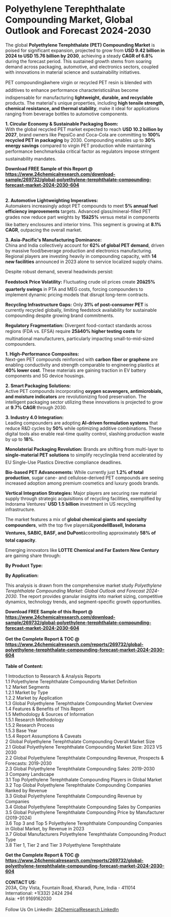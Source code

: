 <h1>Polyethylene Terephthalate Compounding Market, Global Outlook and Forecast 2024-2030</h1><p>The global <strong>Polyethylene Terephthalate (PET) Compounding Market</strong> is poised for significant expansion, projected to grow from <strong>USD 9.42 billion in 2024 to USD 15.76 billion by 2030</strong>, achieving a steady <strong>CAGR of 6.8%</strong> during the forecast period. This sustained growth stems from soaring demand across packaging, automotive, and electronics sectors, coupled with innovations in material science and sustainability initiatives.</p><p>PET compoundingâwhere virgin or recycled PET resin is blended with additives to enhance performance characteristicsâhas become indispensable for manufacturing <strong>lightweight, durable, and recyclable</strong> products. The material's unique properties, including <strong>high tensile strength, chemical resistance, and thermal stability</strong>, make it ideal for applications ranging from beverage bottles to automotive components.</p><p><strong>1. Circular Economy &amp; Sustainable Packaging Boom:</strong><br>
With the global recycled PET market expected to reach <strong>USD 10.2 billion by 2027</strong>, brand owners like PepsiCo and Coca-Cola are committing to <strong>100% recycled PET in packaging</strong> by 2030. Compounding enables up to <strong>30% energy savings</strong> compared to virgin PET production while maintaining performance benchmarksâa critical factor as regulators impose stringent sustainability mandates.</p><div><b>Download FREE Sample of this Report @ 
            <a href="https://www.24chemicalresearch.com/download-sample/269732/global-polyethylene-terephthalate-compounding-forecast-market-2024-2030-604">
            https://www.24chemicalresearch.com/download-sample/269732/global-polyethylene-terephthalate-compounding-forecast-market-2024-2030-604</a></b></div><br><p><strong>2. Automotive Lightweighting Imperatives:</strong><br>
Automakers increasingly adopt PET compounds to meet <strong>5% annual fuel efficiency improvements</strong> targets. Advanced glass/mineral-filled PET grades now reduce part weights by <strong>15â25%</strong> versus metal in components like battery enclosures and interior trims. This segment is growing at <strong>8.1% CAGR</strong>, outpacing the overall market.</p><p><strong>3. Asia-Pacific's Manufacturing Dominance:</strong><br>
China and India collectively account for <strong>62% of global PET demand</strong>, driven by massive food/beverage production and electronics manufacturing. Regional players are investing heavily in compounding capacity, with <strong>14 new facilities</strong> announced in 2023 alone to service localized supply chains.</p><p>Despite robust demand, several headwinds persist:</p><p><strong>Feedstock Price Volatility:</strong> Fluctuating crude oil prices create <strong>20â25% quarterly swings</strong> in PTA and MEG costs, forcing compounders to implement dynamic pricing models that disrupt long-term contracts.</p><p><strong>Recycling Infrastructure Gaps:</strong> Only <strong>31% of post-consumer PET</strong> is currently recycled globally, limiting feedstock availability for sustainable compounding despite growing brand commitments.</p><p><strong>Regulatory Fragmentation:</strong> Divergent food-contact standards across regions (FDA vs. EFSA) require <strong>25â40% higher testing costs</strong> for multinational manufacturers, particularly impacting small-to-mid-sized compounders.</p><p><strong>1. High-Performance Composites:</strong><br>
Next-gen PET compounds reinforced with <strong>carbon fiber or graphene</strong> are enabling conductivity and strength comparable to engineering plastics at <strong>40% lower cost</strong>. These materials are gaining traction in EV battery components and 5G device housings.</p><p><strong>2. Smart Packaging Solutions:</strong><br>
Active PET compounds incorporating <strong>oxygen scavengers, antimicrobials, and moisture indicators</strong> are revolutionizing food preservation. The intelligent packaging sector utilizing these innovations is projected to grow at <strong>9.7% CAGR</strong> through 2030.</p><p><strong>3. Industry 4.0 Integration:</strong><br>
Leading compounders are adopting <strong>AI-driven formulation systems</strong> that reduce R&amp;D cycles by <strong>50%</strong> while optimizing additive combinations. These digital tools also enable real-time quality control, slashing production waste by up to <strong>18%</strong>.</p><p><strong>Monolaterial Packaging Revolution:</strong> Brands are shifting from multi-layer to <strong>single-material PET solutions</strong> to simplify recyclingâa trend accelerated by EU Single-Use Plastics Directive compliance deadlines.</p><p><strong>Bio-based PET Advancements:</strong> While currently just <strong>1.2% of total production</strong>, sugar cane- and cellulose-derived PET compounds are seeing increased adoption among premium cosmetics and luxury goods brands.</p><p><strong>Vertical Integration Strategies:</strong> Major players are securing raw material supply through strategic acquisitions of recycling facilities, exemplified by Indorama Ventures' <strong>USD 1.5 billion</strong> investment in US recycling infrastructure.</p><p>The market features a mix of <strong>global chemical giants and specialty compounders</strong>, with the top five playersâ<strong>LyondellBasell, Indorama Ventures, SABIC, BASF, and DuPont</strong>âcontrolling approximately <strong>58% of total capacity</strong>.</p><p>Emerging innovators like <strong>LOTTE Chemical and Far Eastern New Century</strong> are gaining share through:

</p><p><strong>By Product Type:</strong></p><p><strong>By Application:</strong></p><p>This analysis is drawn from the comprehensive market study <em>Polyethylene Terephthalate Compounding Market: Global Outlook and Forecast 2024-2030</em>. The report provides granular insights into market sizing, competitive dynamics, technology trends, and segment-specific growth opportunities.</p><div><b>Download FREE Sample of this Report @ 
            <a href="https://www.24chemicalresearch.com/download-sample/269732/global-polyethylene-terephthalate-compounding-forecast-market-2024-2030-604">
            https://www.24chemicalresearch.com/download-sample/269732/global-polyethylene-terephthalate-compounding-forecast-market-2024-2030-604</a></b></div><br><div><b>Get the Complete Report & TOC @ 
            <a href="https://www.24chemicalresearch.com/reports/269732/global-polyethylene-terephthalate-compounding-forecast-market-2024-2030-604">
            https://www.24chemicalresearch.com/reports/269732/global-polyethylene-terephthalate-compounding-forecast-market-2024-2030-604</a></b></div><br>
            <b>Table of Content:</b><p>1 Introduction to Research & Analysis Reports<br />
    1.1 Polyethylene Terephthalate Compounding Market Definition<br />
    1.2 Market Segments<br />
        1.2.1 Market by Type<br />
        1.2.2 Market by Application<br />
    1.3 Global Polyethylene Terephthalate Compounding Market Overview<br />
    1.4 Features & Benefits of This Report<br />
    1.5 Methodology & Sources of Information<br />
        1.5.1 Research Methodology<br />
        1.5.2 Research Process<br />
        1.5.3 Base Year<br />
        1.5.4 Report Assumptions & Caveats<br />
2 Global Polyethylene Terephthalate Compounding Overall Market Size<br />
    2.1 Global Polyethylene Terephthalate Compounding Market Size: 2023 VS 2030<br />
    2.2 Global Polyethylene Terephthalate Compounding Revenue, Prospects & Forecasts: 2019-2030<br />
    2.3 Global Polyethylene Terephthalate Compounding Sales: 2019-2030<br />
3 Company Landscape<br />
    3.1 Top Polyethylene Terephthalate Compounding Players in Global Market<br />
    3.2 Top Global Polyethylene Terephthalate Compounding Companies Ranked by Revenue<br />
    3.3 Global Polyethylene Terephthalate Compounding Revenue by Companies<br />
    3.4 Global Polyethylene Terephthalate Compounding Sales by Companies<br />
    3.5 Global Polyethylene Terephthalate Compounding Price by Manufacturer (2019-2024)<br />
    3.6 Top 3 and Top 5 Polyethylene Terephthalate Compounding Companies in Global Market, by Revenue in 2023<br />
    3.7 Global Manufacturers Polyethylene Terephthalate Compounding Product Type<br />
    3.8 Tier 1, Tier 2 and Tier 3 Polyethylene Terephthalate </p><div><b>Get the Complete Report & TOC @ 
            <a href="https://www.24chemicalresearch.com/reports/269732/global-polyethylene-terephthalate-compounding-forecast-market-2024-2030-604">
            https://www.24chemicalresearch.com/reports/269732/global-polyethylene-terephthalate-compounding-forecast-market-2024-2030-604</a></b></div><br><b>CONTACT US:</b><br>
            203A, City Vista, Fountain Road, Kharadi, Pune, India - 411014<br>
            International: +1(332) 2424 294<br>
            Asia: +91 9169162030 <br><br>
            Follow Us On LinkedIn: <a href="https://www.linkedin.com/company/24chemicalresearch/">24ChemicalResearch LinkedIn</a>
